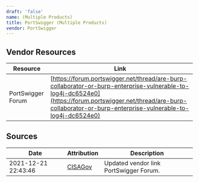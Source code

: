 ```yaml
---
draft: 'false'
name: (Multiple Products)
title: PortSwigger (Multiple Products)
vendor: PortSwigger
---
```


## Vendor Resources
| Resource | Link |
| --- | --- |
| PortSwigger Forum | [https://forum.portswigger.net/thread/are-burp-collaborator-or-burp-enterprise-vulnerable-to-log4j-dc6524e0](https://forum.portswigger.net/thread/are-burp-collaborator-or-burp-enterprise-vulnerable-to-log4j-dc6524e0) |



## Sources
| Date | Attribution | Description |
| --- | --- | --- |
| 2021-12-21 22:43:46 | [CISAGov](https://raw.githubusercontent.com/cisagov/log4j-affected-db/develop/README.md) | Updated vendor link PortSwigger Forum.  |
